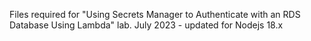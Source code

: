 Files required for "Using Secrets Manager to Authenticate with an RDS Database Using Lambda" lab.
July 2023 - updated for Nodejs 18.x
